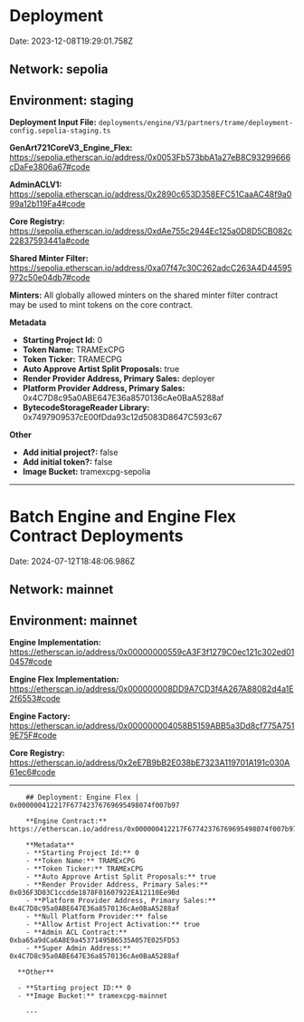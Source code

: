 
# Deployment

Date: 2023-12-08T19:29:01.758Z

## **Network:** sepolia

## **Environment:** staging

**Deployment Input File:** `deployments/engine/V3/partners/trame/deployment-config.sepolia-staging.ts`

**GenArt721CoreV3_Engine_Flex:** https://sepolia.etherscan.io/address/0x0053Fb573bbA1a27eB8C93299666cDaFe3806a67#code

**AdminACLV1:** https://sepolia.etherscan.io/address/0x2890c653D358EFC51CaaAC48f9a099a12b119Fa4#code

**Core Registry:** https://sepolia.etherscan.io/address/0xdAe755c2944Ec125a0D8D5CB082c22837593441a#code

**Shared Minter Filter:** https://sepolia.etherscan.io/address/0xa07f47c30C262adcC263A4D44595972c50e04db7#code

**Minters:** All globally allowed minters on the shared minter filter contract may be used to mint tokens on the core contract.

**Metadata**

- **Starting Project Id:** 0
- **Token Name:** TRAMExCPG
- **Token Ticker:** TRAMECPG
- **Auto Approve Artist Split Proposals:** true
- **Render Provider Address, Primary Sales:** deployer
- **Platform Provider Address, Primary Sales:** 0x4C7D8c95a0ABE647E36a8570136cAe0BaA5288af
- **BytecodeStorageReader Library:** 0x7497909537cE00fDda93c12d5083D8647C593c67

**Other**

- **Add initial project?:** false
- **Add initial token?:** false
- **Image Bucket:** tramexcpg-sepolia

---


  # Batch Engine and Engine Flex Contract Deployments
  
  Date: 2024-07-12T18:48:06.986Z
  
  ## **Network:** mainnet
  
  ## **Environment:** mainnet
  
  **Engine Implementation:** https://etherscan.io/address/0x00000000559cA3F3f1279C0ec121c302ed010457#code
  
  **Engine Flex Implementation:** https://etherscan.io/address/0x000000008DD9A7CD3f4A267A88082d4a1E2f6553#code
  
  **Engine Factory:** https://etherscan.io/address/0x000000004058B5159ABB5a3Dd8cf775A7519E75F#code
  
  **Core Registry:** https://etherscan.io/address/0x2eE7B9bB2E038bE7323A119701A191c030A61ec6#code
  
  ---

  
        ## Deployment: Engine Flex | 0x000000412217F67742376769695498074f007b97
  
        **Engine Contract:** https://etherscan.io/address/0x000000412217F67742376769695498074f007b97#code
        
        **Metadata**
        - **Starting Project Id:** 0
        - **Token Name:** TRAMExCPG
        - **Token Ticker:** TRAMExCPG
        - **Auto Approve Artist Split Proposals:** true
        - **Render Provider Address, Primary Sales:** 0x036F3D03C1ccdde1878F01607922EA12110Ee9Bd
        - **Platform Provider Address, Primary Sales:** 0x4C7D8c95a0ABE647E36a8570136cAe0BaA5288af
        - **Null Platform Provider:** false
        - **Allow Artist Project Activation:** true
        - **Admin ACL Contract:** 0xba65a9dCa6A8E9a45371495B6535A057E025FD53
        - **Super Admin Address:** 0x4C7D8c95a0ABE647E36a8570136cAe0BaA5288af        

      **Other**

      - **Starting project ID:** 0
      - **Image Bucket:** tramexcpg-mainnet
        
        ---
      
        